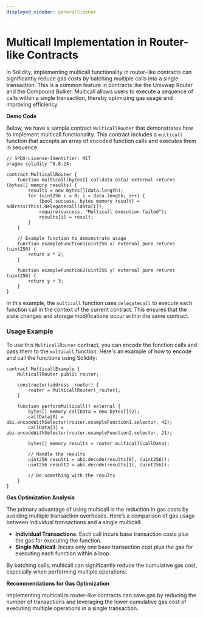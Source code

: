 ```yaml
---
displayed_sidebar: generalSidebar
---
```


# Multicall Implementation in Router-like Contracts

In Solidity, implementing multicall functionality in router-like contracts can significantly reduce gas costs by batching multiple calls into a single transaction. This is a common feature in contracts like the Uniswap Router and the Compound Bulker. Multicall allows users to execute a sequence of calls within a single transaction, thereby optimizing gas usage and improving efficiency.

**Demo Code**

Below, we have a sample contract `MulticallRouter` that demonstrates how to implement multicall functionality. This contract includes a `multicall` function that accepts an array of encoded function calls and executes them in sequence.

```solidity
// SPDX-License-Identifier: MIT
pragma solidity ^0.8.24;

contract MulticallRouter {
    function multicall(bytes[] calldata data) external returns (bytes[] memory results) {
        results = new bytes[](data.length);
        for (uint256 i = 0; i < data.length; i++) {
            (bool success, bytes memory result) = address(this).delegatecall(data[i]);
            require(success, "Multicall execution failed");
            results[i] = result;
        }
    }

    // Example function to demonstrate usage
    function exampleFunction1(uint256 x) external pure returns (uint256) {
        return x * 2;
    }

    function exampleFunction2(uint256 y) external pure returns (uint256) {
        return y + 3;
    }
}
```

In this example, the `multicall` function uses `delegatecall` to execute each function call in the context of the current contract. This ensures that the state changes and storage modifications occur within the same contract. 

### Usage Example

To use this `MulticallRouter` contract, you can encode the function calls and pass them to the `multicall` function. Here's an example of how to encode and call the functions using Solidity:

```solidity
contract MulticallExample {
    MulticallRouter public router;

    constructor(address _router) {
        router = MulticallRouter(_router);
    }

    function performMulticall() external {
        bytes[] memory callData = new bytes[](2);
        callData[0] = abi.encodeWithSelector(router.exampleFunction1.selector, 42);
        callData[1] = abi.encodeWithSelector(router.exampleFunction2.selector, 21);

        bytes[] memory results = router.multicall(callData);

        // Handle the results
        uint256 result1 = abi.decode(results[0], (uint256));
        uint256 result2 = abi.decode(results[1], (uint256));

        // Do something with the results
    }
}
```

**Gas Optimization Analysis**

The primary advantage of using multicall is the reduction in gas costs by avoiding multiple transaction overheads. Here’s a comparison of gas usage between individual transactions and a single multicall:

- **Individual Transactions**: Each call incurs base transaction costs plus the gas for executing the function.
- **Single Multicall**: Incurs only one base transaction cost plus the gas for executing each function within a loop.

By batching calls, multicall can significantly reduce the cumulative gas cost, especially when performing multiple operations.

**Recommendations for Gas Optimization**

Implementing multicall in router-like contracts can save gas by reducing the number of transactions and leveraging the lower cumulative gas cost of executing multiple operations in a single transaction.